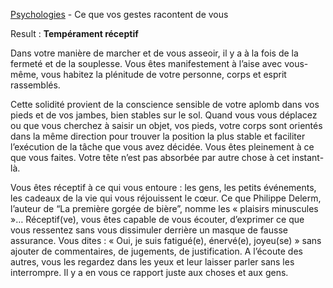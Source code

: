 [Psychologies](http://test.psychologies.com/tests-moi/tests-de-comportement/Ce-que-vos-gestes-racontent-de-vous) - Ce que vos gestes racontent de vous

Result : 
**Tempérament réceptif**

Dans votre manière de marcher et de vous asseoir, il y a à la fois de la fermeté et de la souplesse. Vous êtes manifestement à l’aise avec vous-même, vous habitez la plénitude de votre personne, corps et esprit rassemblés. 

Cette solidité provient de la conscience sensible de votre aplomb dans vos pieds et de vos jambes, bien stables sur le sol. Quand vous vous déplacez ou que vous cherchez à saisir un objet, vos pieds, votre corps sont orientés dans la même direction pour trouver la position la plus stable et faciliter l’exécution de la tâche que vous avez décidée. Vous êtes pleinement à ce que vous faites. Votre tête n’est pas absorbée par autre chose à cet instant-là. 

Vous êtes réceptif à ce qui vous entoure : les gens, les petits événements, les cadeaux de la vie qui vous réjouissent le cœur. Ce que Philippe Delerm, l’auteur de “La première gorgée de bière”, nomme les « plaisirs minuscules »… Réceptif(ve), vous êtes capable de vous écouter, d’exprimer ce que vous ressentez sans vous dissimuler derrière un masque de fausse assurance. Vous dites : « Oui, je suis fatigué(e), énervé(e), joyeu(se) » sans ajouter de commentaires, de jugements, de justification. A l’écoute des autres, vous les regardez dans les yeux et leur laisser parler sans les interrompre. Il y a en vous ce rapport juste aux choses et aux gens.
